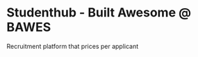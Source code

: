 Studenthub - Built Awesome @ BAWES
===================================

Recruitment platform that prices per applicant
